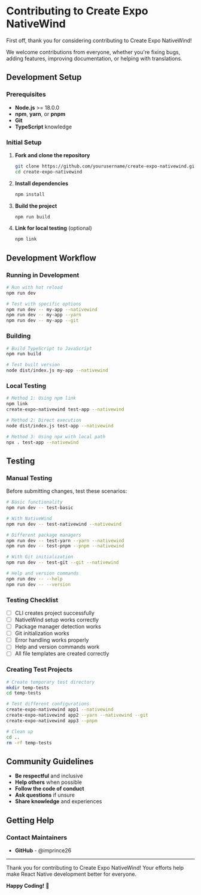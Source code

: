 # Contributing to Create Expo NativeWind

First off, thank you for considering contributing to Create Expo NativeWind!

We welcome contributions from everyone, whether you're fixing bugs, adding features, improving documentation, or helping with translations.

## Development Setup

### Prerequisites

- **Node.js** >= 18.0.0
- **npm**, **yarn**, or **pnpm**
- **Git**
- **TypeScript** knowledge

### Initial Setup

1. **Fork and clone the repository**

   ```bash
   git clone https://github.com/yourusername/create-expo-nativewind.git
   cd create-expo-nativewind
   ```

2. **Install dependencies**

   ```bash
   npm install
   ```

3. **Build the project**

   ```bash
   npm run build
   ```

4. **Link for local testing** (optional)

   ```bash
   npm link
   ```

## Development Workflow

### Running in Development

```bash
# Run with hot reload
npm run dev

# Test with specific options
npm run dev -- my-app --nativewind
npm run dev -- my-app --yarn
npm run dev -- my-app --git
```

### Building

```bash
# Build TypeScript to JavaScript
npm run build

# Test built version
node dist/index.js my-app --nativewind
```

### Local Testing

```bash
# Method 1: Using npm link
npm link
create-expo-nativewind test-app --nativewind

# Method 2: Direct execution
node dist/index.js test-app --nativewind

# Method 3: Using npx with local path
npx . test-app --nativewind
```

## Testing

### Manual Testing

Before submitting changes, test these scenarios:

```bash
# Basic functionality
npm run dev -- test-basic

# With NativeWind
npm run dev -- test-nativewind --nativewind

# Different package managers
npm run dev -- test-yarn --yarn --nativewind
npm run dev -- test-pnpm --pnpm --nativewind

# With Git initialization
npm run dev -- test-git --git --nativewind

# Help and version commands
npm run dev -- --help
npm run dev -- --version
```

### Testing Checklist

- [ ] CLI creates project successfully
- [ ] NativeWind setup works correctly
- [ ] Package manager detection works
- [ ] Git initialization works
- [ ] Error handling works properly
- [ ] Help and version commands work
- [ ] All file templates are created correctly

### Creating Test Projects

```bash
# Create temporary test directory
mkdir temp-tests
cd temp-tests

# Test different configurations
create-expo-nativewind app1 --nativewind
create-expo-nativewind app2 --yarn --nativewind --git
create-expo-nativewind app3 --pnpm

# Clean up
cd ..
rm -rf temp-tests
```

## Community Guidelines

- **Be respectful** and inclusive
- **Help others** when possible
- **Follow the code of conduct**
- **Ask questions** if unsure
- **Share knowledge** and experiences

## Getting Help

### Contact Maintainers

- **GitHub** - @imprince26

---

Thank you for contributing to Create Expo NativeWind! Your efforts help make React Native development better for everyone.

**Happy Coding!** 🎉
